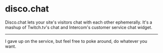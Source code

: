 # disco.chat

Disco.chat lets your site's visitors chat with each other ephemerally. It's a mashup of Twitch.tv's chat and Intercom's customer service chat widget.

---

I gave up on the service, but feel free to poke around, do whatever you want.
